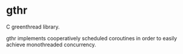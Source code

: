 # gthr

C greenthread library.  

gthr implements cooperatively scheduled coroutines in order to easily achieve monothreaded concurrency.
